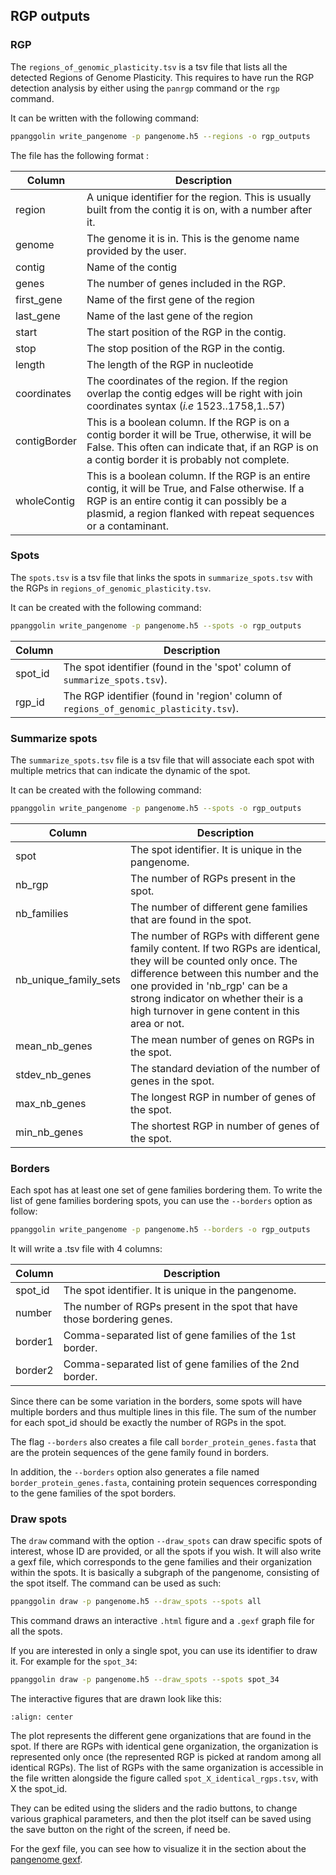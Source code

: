 ## RGP outputs

### RGP

The `regions_of_genomic_plasticity.tsv` is a tsv file that lists all the detected Regions of Genome Plasticity. This
requires to have run the RGP detection analysis by either using the `panrgp` command or the `rgp` command.

It can be written with the following command:

```bash
ppanggolin write_pangenome -p pangenome.h5 --regions -o rgp_outputs
```

The file has the following format :

| Column       | Description                                                                                                                                                                                                         |
|--------------|---------------------------------------------------------------------------------------------------------------------------------------------------------------------------------------------------------------------|
| region       | A unique identifier for the region. This is usually built from the contig it is on, with a number after it.                                                                                                         |
| genome       | The genome it is in. This is the genome name provided by the user.                                                                                                                                                  |
| contig       | Name of the contig                                                                                                                                                                                                  |
| genes        | The number of genes included in the RGP.                                                                                                                                                                            |
| first_gene   | Name of the first gene of the region                                                                                                                                                                                |
| last_gene    | Name of the last gene of the region                                                                                                                                                                                 |
| start        | The start position of the RGP in the contig.                                                                                                                                                                        |
| stop         | The stop position of the RGP in the contig.                                                                                                                                                                         |
| length       | The length of the RGP in nucleotide                                                                                                                                                                                 |
| coordinates  | The coordinates of the region. If the region overlap the contig edges will be right with join coordinates syntax (*i.e* 1523..1758,1..57)                                                                           |
| contigBorder | This is a boolean column. If the RGP is on a contig border it will be True, otherwise, it will be False. This often can indicate that, if an RGP is on a contig border it is probably not complete.                 |
| wholeContig  | This is a boolean column. If the RGP is an entire contig, it will be True, and False otherwise. If a RGP is an entire contig it can possibly be a plasmid, a region flanked with repeat sequences or a contaminant. |

### Spots

The `spots.tsv` is a tsv file that links the spots in `summarize_spots.tsv` with the RGPs
in `regions_of_genomic_plasticity.tsv`.

It can be created with the following command:

```bash
ppanggolin write_pangenome -p pangenome.h5 --spots -o rgp_outputs
```

| Column  | Description                                                                           |
|---------|---------------------------------------------------------------------------------------|
| spot_id | The spot identifier (found in the 'spot' column of `summarize_spots.tsv`).            |
| rgp_id  | The RGP identifier (found in 'region' column of `regions_of_genomic_plasticity.tsv`). |

### Summarize spots

The `summarize_spots.tsv` file is a tsv file that will associate each spot with multiple metrics that can indicate the
dynamic of the spot.

It can be created with the following command:

```bash
ppanggolin write_pangenome -p pangenome.h5 --spots -o rgp_outputs
```

| Column                | Description                                                                                                                                                                                                                                                                              |
|-----------------------|------------------------------------------------------------------------------------------------------------------------------------------------------------------------------------------------------------------------------------------------------------------------------------------|
| spot                  | The spot identifier. It is unique in the pangenome.                                                                                                                                                                                                                                      |
| nb_rgp                | The number of RGPs present in the spot.                                                                                                                                                                                                                                                  |
| nb_families           | The number of different gene families that are found in the spot.                                                                                                                                                                                                                        |
| nb_unique_family_sets | The number of RGPs with different gene family content. If two RGPs are identical, they will be counted only once. The difference between this number and the one provided in 'nb_rgp' can be a strong indicator on whether their is a high turnover in gene content in this area or not. |
| mean_nb_genes         | The mean number of genes on RGPs in the spot.                                                                                                                                                                                                                                            |
| stdev_nb_genes        | The standard deviation of the number of genes in the spot.                                                                                                                                                                                                                               |
| max_nb_genes          | The longest RGP in number of genes of the spot.                                                                                                                                                                                                                                          |
| min_nb_genes          | The shortest RGP in number of genes of the spot.                                                                                                                                                                                                                                         |

### Borders

Each spot has at least one set of gene families bordering them. To write the list of gene families bordering spots, you
can use the `--borders` option as follow:

```bash
ppanggolin write_pangenome -p pangenome.h5 --borders -o rgp_outputs
```

It will write a .tsv file with 4 columns:

| Column  | Description                                                             |
|---------|-------------------------------------------------------------------------|
| spot_id | The spot identifier. It is unique in the pangenome.                     |
| number  | The number of RGPs present in the spot that have those bordering genes. |
| border1 | Comma-separated list of gene families of the 1st border.                |
| border2 | Comma-separated list of gene families of the 2nd border.                |

Since there can be some variation in the borders, some spots will have multiple borders and thus multiple lines in this
file.
The sum of the number for each spot_id should be exactly the number of RGPs in the spot.

The flag `--borders` also creates a file call `border_protein_genes.fasta` that are the protein sequences of the gene
family found in borders.

In addition, the `--borders` option also generates a file named `border_protein_genes.fasta`, containing protein
sequences corresponding to the gene families of the spot borders.

### Draw spots

The `draw` command with the option `--draw_spots` can draw specific spots of interest, whose ID are provided, or all the
spots if you wish.
It will also write a gexf file, which corresponds to the gene families and their organization within the spots. It is
basically a subgraph of the pangenome, consisting of the spot itself.
The command can be used as such:

```bash
ppanggolin draw -p pangenome.h5 --draw_spots --spots all
``` 

This command draws an interactive `.html` figure and a `.gexf` graph file for all the spots.

If you are interested in only a single spot, you can use its identifier to draw it. For example for the `spot_34`:

```bash
ppanggolin draw -p pangenome.h5 --draw_spots --spots spot_34
```

The interactive figures that are drawn look like this:

```{image} ../../_static/drawspot_example.png
:align: center
```

The plot represents the different gene organizations that are found in the spot. If there are RGPs with identical gene
organization, the organization is represented only once (the represented RGP is picked at random among all identical
RGPs). The list of RGPs with the same organization is accessible in the file written alongside the figure
called `spot_X_identical_rgps.tsv`, with X the spot_id.

They can be edited using the sliders and the radio buttons, to change various graphical parameters, and then the plot
itself can be saved using the save button on the right of the screen, if need be.

For the gexf file, you can see how to visualize it in the section about
the [pangenome gexf](../PangenomeAnalyses/pangenomeGraphOut.md#pangenome-graph-output).
